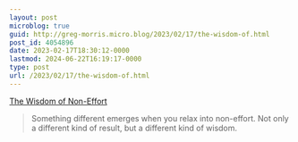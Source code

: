 ```yaml
---
layout: post
microblog: true
guid: http://greg-morris.micro.blog/2023/02/17/the-wisdom-of.html
post_id: 4054896
date: 2023-02-17T18:30:12-0000
lastmod: 2024-06-22T16:19:17-0000
type: post
url: /2023/02/17/the-wisdom-of.html
---
```

[The Wisdom of Non-Effort](https://zenhabits.net/wisdom-non-effort/)

> Something different emerges when you relax into non-effort. Not only a different kind of result, but a different kind of wisdom.
